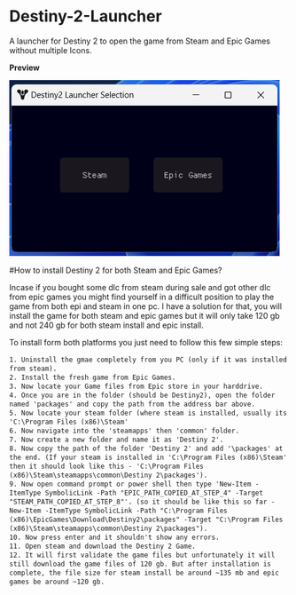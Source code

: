# Destiny-2-Launcher
A launcher for Destiny 2 to open the game from Steam and Epic Games without multiple Icons.

**Preview**

![Destiny 2 Launcher](https://github.com/RealAscarre/Destiny-2-Launcher/blob/main/Preview/preview.png)


#How to install Destiny 2 for both Steam and Epic Games?

Incase if you bought some dlc from steam during sale and got other dlc from epic games you might find yourself in a difficult position to play the game from both epi and steam in one pc.
I have a solution for that, you will install the game for both steam and epic games but it will only take 120 gb and not 240 gb for both steam install and epic install.

To install form both platforms you just need to follow this few simple steps:
```
1. Uninstall the gmae completely from you PC (only if it was installed from steam).
2. Install the fresh game from Epic Games.
3. Now locate your Game files from Epic store in your harddrive.
4. Once you are in the folder (should be Destiny2), open the folder named 'packages' and copy the path from the address bar above.
5. Now locate your steam folder (where steam is installed, usually its 'C:\Program Files (x86)\Steam'
6. Now navigate into the 'steamapps' then 'common' folder.
7. Now create a new folder and name it as 'Destiny 2'.
8. Now copy the path of the folder 'Destiny 2' and add '\packages' at the end. (If your steam is installed in 'C:\Program Files (x86)\Steam' then it should look like this - 'C:\Program Files (x86)\Steam\steamapps\common\Destiny 2\packages').
9. Now open command prompt or power shell then type 'New-Item -ItemType SymbolicLink -Path "EPIC_PATH_COPIED_AT_STEP_4" -Target "STEAM_PATH_COPIED_AT_STEP_8"'. (so it should be like this so far - New-Item -ItemType SymbolicLink -Path "C:\Program Files (x86)\EpicGames\Download\Destiny2\packages" -Target "C:\Program Files (x86)\Steam\steamapps\common\Destiny 2\packages").
10. Now press enter and it shouldn't show any errors.
11. Open steam and download the Destiny 2 Game.
12. It will first validate the game files but unfortunately it will still download the game files of 120 gb. But after installation is complete, the file size for steam install be around ~135 mb and epic games be around ~120 gb.
```
